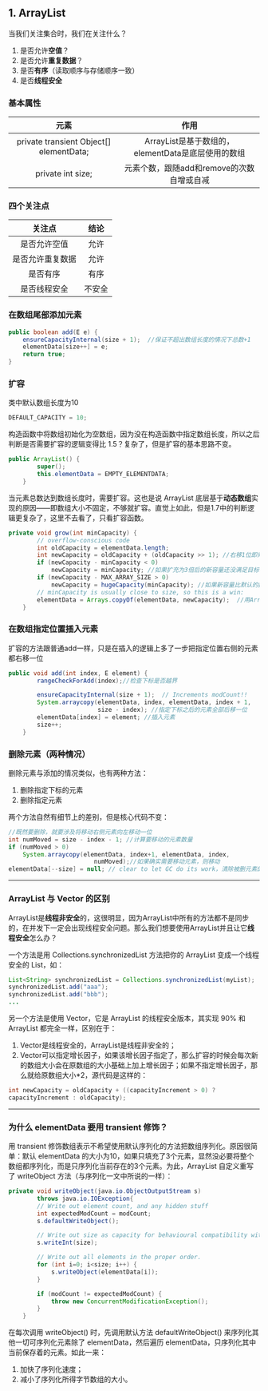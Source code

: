 ## 1. ArrayList
当我们关注集合时，我们在关注什么？
1. 是否允许**空值**？
2. 是否允许**重复数据**？
3. 是否**有序**（读取顺序与存储顺序一致）
4. 是否**线程安全**

### 基本属性
| 元素 | 作用 |
|:--:|:--:|
|private transient Object[] elementData; |ArrayList是基于数组的，elementData是底层使用的数组|
|private int size;|元素个数，跟随add和remove的次数自增或自减|

### 四个关注点
|关注点|结论|
|:--:|:--:|
|是否允许空值|允许|
|是否允许重复数据|允许|
|是否有序|有序|
|是否线程安全|不安全|

### 在数组尾部添加元素
```java
public boolean add(E e) {
    ensureCapacityInternal(size + 1);  //保证不超出数组长度的情况下总数+1 
    elementData[size++] = e;
    return true;
}
```
### 扩容
类中默认数组长度为10
```java
DEFAULT_CAPACITY = 10;
```
构造函数中将数组初始化为空数组，因为没在构造函数中指定数组长度，所以之后判断是否需要扩容的逻辑变得比 1.5？复杂了，但是扩容的基本思路不变。
```java
public ArrayList() {
        super();
        this.elementData = EMPTY_ELEMENTDATA;
    }
```
当元素总数达到数组长度时，需要扩容。这也是说 ArrayList 底层基于**动态数组**实现的原因——即数组大小不固定，不够就扩容。直觉上如此，但是1.7中的判断逻辑更复杂了，这里不去看了，只看扩容函数。
```java
private void grow(int minCapacity) {
        // overflow-conscious code
        int oldCapacity = elementData.length;
        int newCapacity = oldCapacity + (oldCapacity >> 1); //右移1位即乘2，这里新容量就变成了原来的3倍
        if (newCapacity - minCapacity < 0)
            newCapacity = minCapacity; //如果扩充为3倍后的新容量还没满足目标值，就直接把新容量设置为目标值。
        if (newCapacity - MAX_ARRAY_SIZE > 0)
            newCapacity = hugeCapacity(minCapacity); //如果新容量比默认的数组长度最大值（这里的最大值是Integer.MAX_VALUE - 8）还大，就用专门的方法来根据目标值来判断新容量的取值（超出最大整型值时抛出OOM异常）
        // minCapacity is usually close to size, so this is a win:
        elementData = Arrays.copyOf(elementData, newCapacity);  //用Arrays工具类把数组扩充到新容量的长度
    }
```
### 在数组指定位置插入元素
扩容的方法跟普通add一样，只是在插入的逻辑上多了一步把指定位置右侧的元素都右移一位
```java
public void add(int index, E element) {
        rangeCheckForAdd(index);//检查下标是否越界

        ensureCapacityInternal(size + 1);  // Increments modCount!!
        System.arraycopy(elementData, index, elementData, index + 1,
                         size - index); //指定下标之后的元素全部后移一位
        elementData[index] = element; //插入元素
        size++;
    }
```
### 删除元素（两种情况）
删除元素与添加的情况类似，也有两种方法：
1. 删除指定下标的元素
2. 删除指定元素

两个方法自然有细节上的差别，但是核心代码不变：
```java
//既然要删除，就要涉及将移动右侧元素向左移动一位
int numMoved = size - index - 1; //计算要移动的元素数量
if (numMoved > 0)
    System.arraycopy(elementData, index+1, elementData, index,
                        numMoved);//如果确实需要移动元素，则移动
elementData[--size] = null; // clear to let GC do its work，清除被删元素的引用，使其能被GC回收
```
***
### ArrayList 与 Vector 的区别
ArrayList是**线程非安全**的，这很明显，因为ArrayList中所有的方法都不是同步的，在并发下一定会出现线程安全问题。那么我们想要使用ArrayList并且让它**线程安全**怎么办？

一个方法是用 Collections.synchronizedList 方法把你的 ArrayList 变成一个线程安全的 List，如：
```java
List<String> synchronizedList = Collections.synchronizedList(myList);
synchronizedList.add("aaa");
synchronizedList.add("bbb");
...
```
另一个方法是使用 Vector，它是 ArrayList 的线程安全版本，其实现 90% 和 ArrayList 都完全一样，区别在于：
1. Vector是线程安全的，ArrayList是线程非安全的；
2. Vector可以指定增长因子，如果该增长因子指定了，那么扩容的时候会每次新的数组大小会在原数组的大小基础上加上增长因子；如果不指定增长因子，那么就给原数组大小*2，源代码是这样的：
```java
int newCapacity = oldCapacity + ((capacityIncrement > 0) ? 
capacityIncrement : oldCapacity);
```
***
### 为什么 elementData 要用 transient 修饰？
用 transient 修饰数组表示不希望使用默认序列化的方法把数组序列化。原因很简单：默认 elementData 的大小为10，如果只填充了3个元素，显然没必要将整个数组都序列化，而是只序列化当前存在的3个元素。为此，ArrayList 自定义重写了 writeObject 方法（与序列化一文中所说的一样）：
```java
private void writeObject(java.io.ObjectOutputStream s)
        throws java.io.IOException{
        // Write out element count, and any hidden stuff
        int expectedModCount = modCount;
        s.defaultWriteObject();

        // Write out size as capacity for behavioural compatibility with clone()
        s.writeInt(size);

        // Write out all elements in the proper order.
        for (int i=0; i<size; i++) {
            s.writeObject(elementData[i]);
        }

        if (modCount != expectedModCount) {
            throw new ConcurrentModificationException();
        }
    }
```
在每次调用 writeObject() 时，先调用默认方法 defaultWriteObject() 来序列化其他一切可序列化元素除了 elementData，然后遍历 elementData，只序列化其中当前保存着的元素。如此一来：
1. 加快了序列化速度；
2. 减小了序列化所得字节数组的大小。